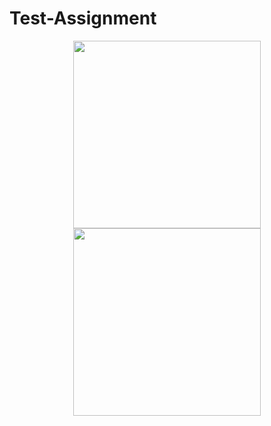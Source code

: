 # Test-Assignment

<p align="middle">
  <img src="https://i.imgur.com/POjwPYZ.jpg" width="300" />
  <img src="https://i.imgur.com/bzxraR9.jpg" width="300" /> 
</p>

